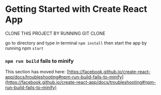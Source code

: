 # Getting Started with Create React App
CLONE THIS PROJECT BY RUNNING GIT CLONE

go to directory and type in terminal `npm install`
then start the app by running npm `start`
### `npm run build` fails to minify

This section has moved here: [https://facebook.github.io/create-react-app/docs/troubleshooting#npm-run-build-fails-to-minify](https://facebook.github.io/create-react-app/docs/troubleshooting#npm-run-build-fails-to-minify)
